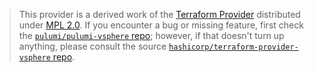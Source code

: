 > This provider is a derived work of the [Terraform Provider](https://github.com/hashicorp/terraform-provider-vsphere)
> distributed under [MPL 2.0](https://www.mozilla.org/en-US/MPL/2.0/). If you encounter a bug or missing feature,
> first check the [`pulumi/pulumi-vsphere` repo](https://github.com/pulumi/pulumi-vsphere/issues); however, if that doesn't turn up anything,
> please consult the source [`hashicorp/terraform-provider-vsphere` repo](https://github.com/hashicorp/terraform-provider-vsphere/issues).

